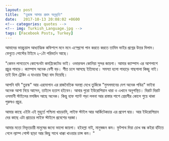 ```yaml
---
layout: post
title:  "তুরষ্কে আসার প্রথম অনুভূতি"
date:   2017-10-13 20:08:02 +0600
<!-- categories: quotes -->
<!-- img: Turkish_Language.jpg -->
tags: [Facebook Posts, Turkey]
---
```


আমাদের ভারচুয়াল আধ্যাত্মিক কফিশপে মনে মনে এস্প্রেসো পান করতে করতে তামিম ভাইর প্রশ্নের উত্তর দিলাম। ফেবুতে পোস্টের টাইমে ২-১টা পরিবর্তন আছে।

"কেমন লাগতেসে কোশ্চেনটা কমপ্লিকেটেড ভাই। ওভারঅল কোনিয়া সুন্দর জায়গা। আমার ক্যাম্পাস এর আশপাশে প্রচুর পাহাড়। ক্যাম্পাস অনেক বেশী বড়। শীত চলে আসছে ইতিমধ্যে। সমস্যা হলো পাহাড়ে গাছপালা কিচ্ছু নাই। তাই হিল ট্রেকিং এ যাওয়ার ইচ্ছা বাদ দিয়েছি।

আপনি যদি "তুরস্ক" আর এরদোগান এর রাজনৈতিক অবস্থা দেখে তুর্কিকে "মুসলমানের দেশ অনেক পবিত্র" ভাইবা অনেক আশা নিয়ে আসেন, তাইলে হতাশ হইবেন। আবার পুরো ইউরোপিয়ান ধারা ও এখানে অনুপস্থিত। বিরাট বিরাট ওসমানী স্টাইলের মসজিদ আছে অনেক। কিন্তু হাফ প্যান্ট পড়া ললনা আর রাস্তার পাশে প্রেয়সীর কোলে শুয়ে থাকা পুরুষও প্রচুর.

আমার কাছে এইটা এই মুহূর্তে পশ্চিমা খাচড়ামি, লাইফ স্টাইল আর আর্কিটেকচার এর প্রবেশ দ্বার। আর ইউরোপিয়ান দের কাছে এটা প্রাচ্যের লাইফ স্টাইলে প্রবেশের দরজা।

আমার মতো নিভৃতচারী মানুষের জন্যে ভালো জায়গা। হইহল্লা নাই, মানুষজন কম। ফুটপাথ দিয়া চোখ বন্ধ কইরা হাঁটতে গেলে ল্যাম্প পোস্ট ছাড়া আর কিছু সাথে ধাক্কা খাওয়ার চান্স কম। "